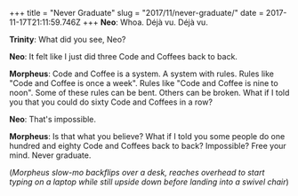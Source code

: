 +++
title = "Never Graduate"
slug = "2017/11/never-graduate/"
date = 2017-11-17T21:11:59.746Z
+++
**Neo**: Whoa. Déjà vu. Déjà vu.

**Trinity**: What did you see, Neo?

**Neo**: It felt like I just did three Code and Coffees back to back.

**Morpheus**: Code and Coffee is a system. A system with rules. Rules like "Code and Coffee is once a week". Rules like "Code and Coffee is nine to noon".
Some of these rules can be bent. Others can be broken.
What if I told you that you could do sixty Code and Coffees in a row?

**Neo**: That's impossible.

**Morpheus**: Is that what you believe? What if I told you some people do one hundred and eighty Code and Coffees back to back? Impossible? Free your mind. Never graduate.


(*Morpheus slow-mo backflips over a desk, reaches  overhead to start typing on a laptop while still upside down before landing into a swivel chair*)
